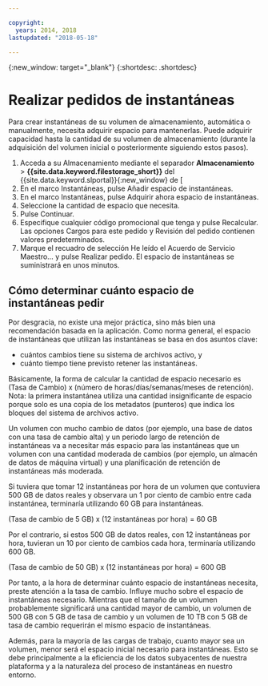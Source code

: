 ```yaml
---

copyright:
  years: 2014, 2018
lastupdated: "2018-05-18"

---
```

{:new_window: target="_blank"}
{:shortdesc: .shortdesc}

# Realizar pedidos de instantáneas

Para crear instantáneas de su volumen de almacenamiento, automática o manualmente, necesita adquirir espacio para mantenerlas. Puede adquirir capacidad hasta la cantidad de su volumen de almacenamiento (durante la adquisición del volumen inicial o posteriormente siguiendo estos pasos).

1. Acceda a su Almacenamiento mediante el separador **Almacenamiento** > **{{site.data.keyword.filestorage_short}}** del {{site.data.keyword.slportal}}{:new_window} de [
2. En el marco Instantáneas, pulse Añadir espacio de instantáneas.
3. En el marco Instantáneas, pulse Adquirir ahora espacio de instantáneas.
3. Seleccione la cantidad de espacio que necesita.
4. Pulse Continuar.
5. Especifique cualquier código promocional que tenga y pulse Recalcular. Las opciones Cargos para este pedido y Revisión del pedido contienen valores predeterminados.
6. Marque el recuadro de selección He leído el Acuerdo de Servicio Maestro… y pulse Realizar pedido. El espacio de instantáneas se suministrará en unos minutos.

## Cómo determinar cuánto espacio de instantáneas pedir

Por desgracia, no existe una mejor práctica, sino más bien una recomendación basada en la aplicación. Como norma general, el espacio de instantáneas que utilizan las instantáneas se basa en dos asuntos clave:
- cuántos cambios tiene su sistema de archivos activo, y 
- cuánto tiempo tiene previsto retener las instantáneas.

Básicamente, la forma de calcular la cantidad de espacio necesario es (Tasa de Cambio) x (número de horas/días/semanas/meses de retención).
Nota: la primera instantánea utiliza una cantidad insignificante de espacio porque solo es una copia de los metadatos (punteros) que indica los bloques del sistema de archivos activo. 

Un volumen con mucho cambio de datos (por ejemplo, una base de datos con una tasa de cambio alta) y un periodo largo de retención de instantáneas va a necesitar más espacio para las instantáneas que un volumen con una cantidad moderada de cambios (por ejemplo, un almacén de datos de máquina virtual) y una planificación de retención de instantáneas más moderada. 

Si tuviera que tomar 12 instantáneas por hora de un volumen que contuviera 500 GB de datos reales y observara un 1 por ciento de cambio entre cada instantánea, terminaría utilizando 60 GB para instantáneas.

(Tasa de cambio de 5 GB) x (12 instantáneas por hora) = 60 GB

Por el contrario, si estos 500 GB de datos reales, con 12 instantáneas por hora, tuvieran un 10 por ciento de cambios cada hora, terminaría utilizando 600 GB.

(Tasa de cambio de 50 GB) x (12 instantáneas por hora) = 600 GB

Por tanto, a la hora de determinar cuánto espacio de instantáneas necesita, preste atención a la tasa de cambio. Influye mucho sobre el espacio de instantáneas necesario.  Mientras que el tamaño de un volumen probablemente significará una cantidad mayor de cambio, un volumen de 500 GB con 5 GB de tasa de cambio y un volumen de 10 TB con 5 GB de tasa de cambio requerirán el mismo espacio de instantáneas.

Además, para la mayoría de las cargas de trabajo, cuanto mayor sea un volumen, menor será el espacio inicial necesario para instantáneas.  Esto se debe principalmente a la eficiencia de los datos subyacentes de nuestra plataforma y a la naturaleza del proceso de instantáneas en nuestro entorno.


